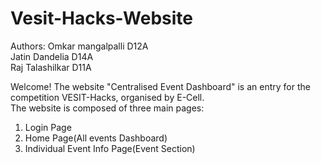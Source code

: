 # Vesit-Hacks-Website
Authors: Omkar mangalpalli D12A<br/>
         Jatin Dandelia    D14A<br/>
         Raj Talashilkar   D11A<br/>
         
Welcome!
The website "Centralised Event Dashboard" is an entry for the competition VESIT-Hacks, organised by E-Cell.<br/>
The website is composed of three main pages:<br/>
 1. Login Page<br/>
 2. Home Page(All events Dashboard)<br/>
 3. Individual Event Info Page(Event Section)<br/>
